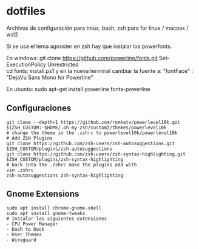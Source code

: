 # dotfiles

Archivos de configuración para tmux, bash, zsh para for linux / macosx / wsl2

Si se usa el tema agnoster en zsh hay que instalar los powerfonts.

En windows:
  git clone https://github.com/powerline/fonts.git
  Set-ExecutionPolicy Unrestricted  
  cd fonts; install.ps1
  y en la nueva terminal cambiar la fuente a: "fontFace" : "DejaVu Sans Mono for Powerline"


En ubuntu:
  sudo apt-get install powerline fonts-powerline
  
## Configuraciones  

    git clone --depth=1 https://github.com/romkatv/powerlevel10k.git ${ZSH_CUSTOM:-$HOME/.oh-my-zsh/custom}/themes/powerlevel10k
    # change the theme in the .zshrc to powerlevel10k/powerlevel10k 
    # Add ZSH Plugins 
    git clone https://github.com/zsh-users/zsh-autosuggestions.git $ZSH_CUSTOM/plugins/zsh-autosuggestions
    git clone https://github.com/zsh-users/zsh-syntax-highlighting.git $ZSH_CUSTOM/plugins/zsh-syntax-highlighting
    # back into the .zshrc make the plugins add with 
    vim .zshrc
    zsh-autosuggestions zsh-syntax-highlighting

## Gnome Extensions 

    sudo apt install chrome-gnome-shell
    sudo apt install gnome-tweaks
    # Instalar las siguientes extensiones
    - CPU Power Manager
    - Dash to Dock 
    - User Themes 
    - Wireguard
